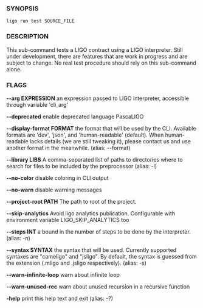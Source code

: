 
### SYNOPSIS
```
ligo run test SOURCE_FILE
```

### DESCRIPTION
This sub-command tests a LIGO contract using a LIGO interpreter. Still under development, there are features that are work in progress and are subject to change. No real test procedure should rely on this sub-command alone.

### FLAGS
**--arg EXPRESSION**
an expression passed to LIGO interpreter, accessible through variable 'cli_arg'

**--deprecated**
enable deprecated language PascaLIGO

**--display-format FORMAT**
the format that will be used by the CLI. Available formats are 'dev', 'json', and 'human-readable' (default). When human-readable lacks details (we are still tweaking it), please contact us and use another format in the meanwhile. (alias: --format)

**--library LIBS**
A comma-separated list of paths to directories where to search for files to be included by the preprocessor (alias: -l)

**--no-color**
disable coloring in CLI output

**--no-warn**
disable warning messages

**--project-root PATH**
The path to root of the project.

**--skip-analytics**
Avoid ligo analytics publication. Configurable with environment variable LIGO_SKIP_ANALYTICS too

**--steps INT**
a bound in the number of steps to be done by the interpreter. (alias: -n)

**--syntax SYNTAX**
the syntax that will be used. Currently supported syntaxes are "cameligo" and "jsligo". By default, the syntax is guessed from the extension (.mligo and .jsligo respectively). (alias: -s)

**--warn-infinite-loop**
warn about infinite loop

**--warn-unused-rec**
warn about unused recursion in a recursive function

**-help**
print this help text and exit (alias: -?)


